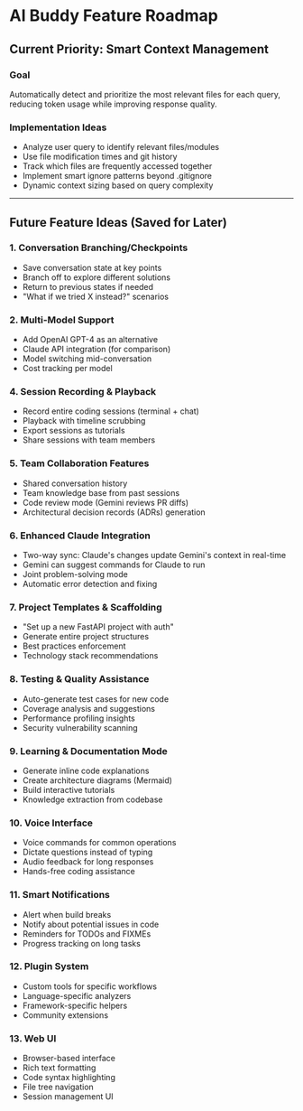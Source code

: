 # AI Buddy Feature Roadmap

## Current Priority: Smart Context Management

### Goal
Automatically detect and prioritize the most relevant files for each query, reducing token usage while improving response quality.

### Implementation Ideas
- Analyze user query to identify relevant files/modules
- Use file modification times and git history
- Track which files are frequently accessed together
- Implement smart ignore patterns beyond .gitignore
- Dynamic context sizing based on query complexity

---

## Future Feature Ideas (Saved for Later)

### 1. Conversation Branching/Checkpoints
- Save conversation state at key points
- Branch off to explore different solutions
- Return to previous states if needed
- "What if we tried X instead?" scenarios

### 2. Multi-Model Support
- Add OpenAI GPT-4 as an alternative
- Claude API integration (for comparison)
- Model switching mid-conversation
- Cost tracking per model

### 4. Session Recording & Playback
- Record entire coding sessions (terminal + chat)
- Playback with timeline scrubbing
- Export sessions as tutorials
- Share sessions with team members

### 5. Team Collaboration Features
- Shared conversation history
- Team knowledge base from past sessions
- Code review mode (Gemini reviews PR diffs)
- Architectural decision records (ADRs) generation

### 6. Enhanced Claude Integration
- Two-way sync: Claude's changes update Gemini's context in real-time
- Gemini can suggest commands for Claude to run
- Joint problem-solving mode
- Automatic error detection and fixing

### 7. Project Templates & Scaffolding
- "Set up a new FastAPI project with auth"
- Generate entire project structures
- Best practices enforcement
- Technology stack recommendations

### 8. Testing & Quality Assistance
- Auto-generate test cases for new code
- Coverage analysis and suggestions
- Performance profiling insights
- Security vulnerability scanning

### 9. Learning & Documentation Mode
- Generate inline code explanations
- Create architecture diagrams (Mermaid)
- Build interactive tutorials
- Knowledge extraction from codebase

### 10. Voice Interface
- Voice commands for common operations
- Dictate questions instead of typing
- Audio feedback for long responses
- Hands-free coding assistance

### 11. Smart Notifications
- Alert when build breaks
- Notify about potential issues in code
- Reminders for TODOs and FIXMEs
- Progress tracking on long tasks

### 12. Plugin System
- Custom tools for specific workflows
- Language-specific analyzers
- Framework-specific helpers
- Community extensions

### 13. Web UI
- Browser-based interface
- Rich text formatting
- Code syntax highlighting
- File tree navigation
- Session management UI